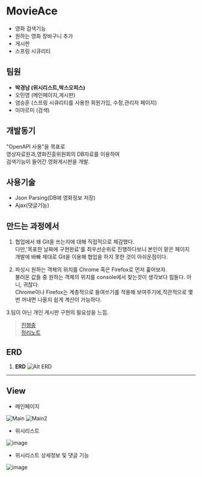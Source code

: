 # MovieAce
  
  * 영화 검색기능    
  * 원하는 영화 장바구니 추가     
  * 게시판
  * 스프링 시큐리티 
  
  팀원
  ----------------------
   * __박경남 (위시리스트,박스오피스)__  
   * 오민영 (메인페이지,게시판)  
   * 염승훈 (스프링 시큐리티를 사용한 회원가입, 수정,관리자 페이지)    
   * 이아르미 (검색)
   
   개발동기
  ----------------------
   "OpenAPI 사용"을 목표로  
   영상자료원과,영화진흥위원회의 DB자료를 이용하여  
   검색기능이 들어간 영화게시판을 개발.
   
   사용기술
   ------------------------
   * Json Parsing(DB에 영화정보 저장)   
   * Ajax(댓글기능)
   
   만드는 과정에서
   ------------------------
   1. 협업에서 왜 Git을 쓰는지에 대해 직접적으로 체감했다.  
       다만,'목표한 날짜에 구현완료'를 최우선순위로 진행하다보니 본인이 맡은 페이지 개발에 바빠 제대로 Git을 이용해 협업을 하지 못한 것이
       아쉬운점이다.
         
   2. 파싱시 원하는 객체의 위치를 Chrome 혹은 Firefox로 먼저 훑어보자.     
      불러온 값들 중 원하는 객체의 위치를 console에서 찾는것이 생각보다 힘들다. 아니, 귀찮다.    
      Chrome이나 Firefox는 계층적으로 들여쓰기를 적용해 보여주기에,직관적으로 몇번 꺼내면 나올지 쉽게 계산이 가능하다.   
      
   3.팀이 아닌 개인 게시판 구현의 필요성을 느낌.    
   > [진행중](https://github.com/Cal-D/SpringStart)   
      [정리노트](https://cal-d.tistory.com/)     
          
   
   
   ERD 
  ----------------------
 1. <Strong>ERD</Strong>
  ![Alt ERD](https://user-images.githubusercontent.com/53854831/70408595-12b7cb00-1a8c-11ea-8d79-bf88903541bc.PNG)
   
 ***
   View 
  ----------------------
  * 메인페이지
  
  ![Main](https://user-images.githubusercontent.com/43934497/71876204-9509dc80-3169-11ea-9892-18fd7a1255fe.PNG)
  ![Main2](https://user-images.githubusercontent.com/43934497/71876244-a94dd980-3169-11ea-9944-9b8e95194e45.PNG)  
  
  * 위시리스트
  
  ![image](https://user-images.githubusercontent.com/43934497/71903288-1895ee80-31a7-11ea-8e6e-5d0e3a31071f.png)
  * 위시리스트 상세정보 및 댓글 기능
  
  ![image](https://user-images.githubusercontent.com/43934497/71903309-22b7ed00-31a7-11ea-9fa8-82ea678fef63.png)
 
  
